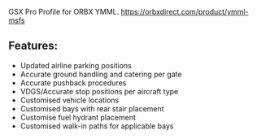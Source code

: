 <!--- Licensed Under: CC BY-NC-ND 4.0 --->
GSX Pro Profile for ORBX YMML.
https://orbxdirect.com/product/ymml-msfs
## Features:
- Updated airline parking positions
- Accurate ground handling and catering per gate
- Accurate pushback procedures
- VDGS/Accurate stop positions per aircraft type
- Customised vehicle locations 
- Customised bays with rear stair placement
- Customise fuel hydrant placement
- Customised walk-in paths for applicable bays

